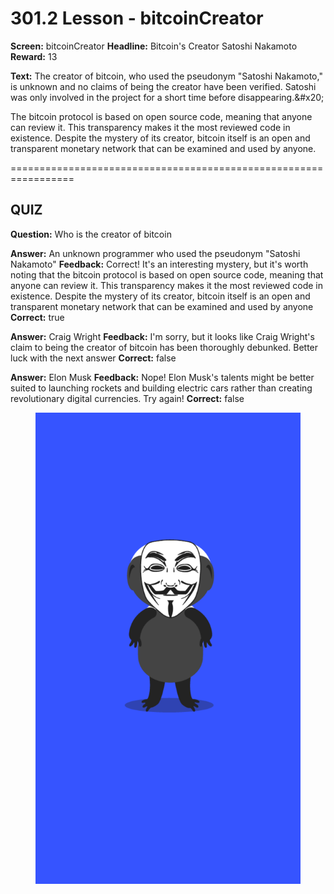 # 301.2 Lesson - bitcoinCreator

**Screen:** bitcoinCreator
**Headline:** Bitcoin&#x27;s Creator Satoshi Nakamoto
**Reward:** 13

**Text:** The creator of bitcoin, who used the pseudonym &quot;Satoshi Nakamoto,&quot; is unknown and no claims of being the creator have been verified. Satoshi was only involved in the project for a short time before disappearing.&amp;#x20;

The bitcoin protocol is based on open source code, meaning that anyone can review it. This transparency makes it the most reviewed code in existence. Despite the mystery of its creator, bitcoin itself is an open and transparent monetary network that can be examined and used by anyone.


=================================================================

## QUIZ

**Question:** Who is the creator of bitcoin

**Answer:** An unknown programmer who used the pseudonym &quot;Satoshi Nakamoto&quot;
**Feedback:** Correct! It&#x27;s an interesting mystery, but it&#x27;s worth noting that the bitcoin protocol is based on open source code, meaning that anyone can review it. This transparency makes it the most reviewed code in existence. Despite the mystery of its creator, bitcoin itself is an open and transparent monetary network that can be examined and used by anyone
**Correct:** true

**Answer:** Craig Wright
**Feedback:** I&#x27;m sorry, but it looks like Craig Wright&#x27;s claim to being the creator of bitcoin has been thoroughly debunked. Better luck with the next answer
**Correct:** false

**Answer:** Elon Musk
**Feedback:** Nope! Elon Musk&#x27;s talents might be better suited to launching rockets and building electric cars rather than creating revolutionary digital currencies. Try again!
**Correct:** false


<figure><img src="../.gitbook/assets/301-02.png" alt=""><figcaption></figcaption></figure>

